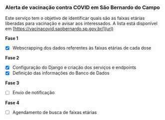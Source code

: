 ### Alerta de vacinação contra COVID em São Bernardo do Campo

Este serviço tem o objetivo de identificar quais são as faixas etárias liberadas para vacinação e avisar aos interessados.
A lista está disponível em [https://vacinacovid.saobernardo.sp.gov.br/](url)

**Fase 1**

- [X] Webscrapping dos dados referentes às faixas etárias de cada dose


**Fase 2**

- [X] Configuração do Django e criação dos serviços e endpoints
- [X] Definição das informações do Banco de Dados

**Fase 3**

- [ ] Envio de notificação

**Fase 4**

- [ ] Agendamento de busca de faixas etárias
